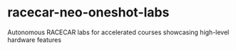 # racecar-neo-oneshot-labs
Autonomous RACECAR labs for accelerated courses showcasing high-level hardware features

